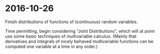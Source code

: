 # 2016-10-26

Finish distributions of functions of (continuous) random variables. 

Time permitting, begin considering "Joint Distributions", which will at point use some basic techniques of multivariable calculus. (Mainly that derivatives and integrals of nicely behaved multivariable functions can be computed one variable at a time in any order.) 
